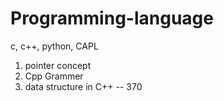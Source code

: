 # Programming-language
c, c++, python, CAPL


1. pointer concept
2. Cpp Grammer
3. data structure in C++ -- 370
